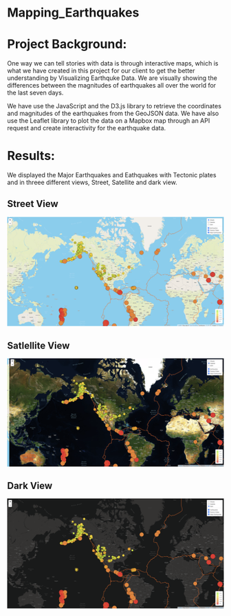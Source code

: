 # Mapping_Earthquakes

# Project Background:

One way we can tell stories with data is through interactive maps, which is what we have created in this project for our client to get the better understanding by Visualizing Earthquke Data. We are visually showing the differences between the magnitudes of earthquakes all over the world for the last seven days.

We have use the JavaScript and the D3.js library to retrieve the coordinates and magnitudes of the earthquakes from the GeoJSON data. We have also use the Leaflet library to plot the data on a Mapbox map through an API request and create interactivity for the earthquake data.


# Results:

We displayed the Major Earthquakes and Eathquakes with Tectonic plates and in threee different views, Street, Satellite and dark view.

## Street View

![Street_View](static/Resources/Streets.png)

## Satlellite View

![Satellite_View](static/Resources/Satellite.png)

## Dark View

![Dark_View](static/Resources/Dark.png)
